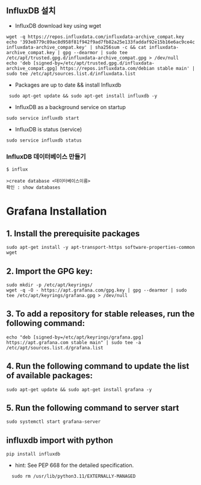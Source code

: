 ## InfluxDB 설치 
  - InfluxDB download key using wget
```
wget -q https://repos.influxdata.com/influxdata-archive_compat.key
echo '393e8779c89ac8d958f81f942f9ad7fb82a25e133faddaf92e15b16e6ac9ce4c influxdata-archive_compat.key' | sha256sum -c && cat influxdata-archive_compat.key | gpg --dearmor | sudo tee /etc/apt/trusted.gpg.d/influxdata-archive_compat.gpg > /dev/null
echo 'deb [signed-by=/etc/apt/trusted.gpg.d/influxdata-archive_compat.gpg] https://repos.influxdata.com/debian stable main' | sudo tee /etc/apt/sources.list.d/influxdata.list
```
  - Packages are up to date && install Influxdb
```
 sudo apt-get update && sudo apt-get install influxdb -y

```
  - InfluxDB as a background service on startup
```
sudo service influxdb start
```
  - InfluxDB is status (service)
```
sudo service influxdb status
```

### InfluxDB 데이터베이스 만들기
```
$ influx

>create database <데이터베이스이름>
확인 : show databases 
```

# Grafana Installation
## 1. Install the prerequisite packages
```
sudo apt-get install -y apt-transport-https software-properties-common wget
```

## 2. Import the GPG key:
```
sudo mkdir -p /etc/apt/keyrings/
wget -q -O - https://apt.grafana.com/gpg.key | gpg --dearmor | sudo tee /etc/apt/keyrings/grafana.gpg > /dev/null
```

## 3. To add a repository for stable releases, run the following command:
```
echo "deb [signed-by=/etc/apt/keyrings/grafana.gpg] https://apt.grafana.com stable main" | sudo tee -a /etc/apt/sources.list.d/grafana.list
```

## 4. Run the following command to update the list of available packages:
```
sudo apt-get update && sudo apt-get install grafana -y

```
## 5. Run the following command to server start
```
sudo systemctl start grafana-server
```
## influxdb import with python
```
pip install influxdb
```
  - hint: See PEP 668 for the detailed specification.
```
  sudo rm /usr/lib/python3.11/EXTERNALLY-MANAGED
```